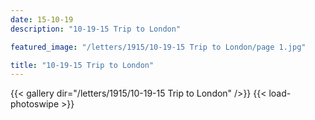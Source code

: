 ```yaml
---
date: 15-10-19
description: "10-19-15 Trip to London"

featured_image: "/letters/1915/10-19-15 Trip to London/page 1.jpg"

title: "10-19-15 Trip to London"
---
```


{{< gallery dir="/letters/1915/10-19-15 Trip to London" />}} {{< load-photoswipe >}}
